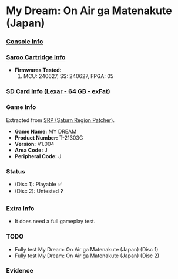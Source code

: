 # My Dream: On Air ga Matenakute (Japan)

### [Console Info](../../../../../Info/Consoles/VA13/README.md)

### [Saroo Cartridge Info](../../../../../Info/Cartridges/RetroGameParadiseStore/1.32F/README.md)

- <b>Firmwares Tested:</b>
  1. MCU: 240627, SS: 240627, FPGA: 05

### [SD Card Info (Lexar - 64 GB - exFat)](../../../../../Info/SdCards/Lexar/64GB/exfat/README.md)

### Game Info

Extracted from [SRP (Saturn Region Patcher)](https://segaxtreme.net/resources/saturn-region-patcher.81/download).

- <b>Game Name:</b> MY DREAM
- <b>Product Number:</b> T-21303G
- <b>Version:</b> V1.004
- <b>Area Code:</b> J
- <b>Peripheral Code:</b> J

### Status

- (Disc 1): Playable :white_check_mark:
- (Disc 2): Untested :question:

### Extra Info

- It does need a full gameplay test.

### TODO

- Fully test My Dream: On Air ga Matenakute (Japan) (Disc 1)
- Fully test My Dream: On Air ga Matenakute (Japan) (Disc 2)

### Evidence

<!-- [![](https://img.youtube.com/vi/hPYbWH_FW6g/0.jpg)](https://www.youtube.com/watch?v=hPYbWH_FW6g) -->
